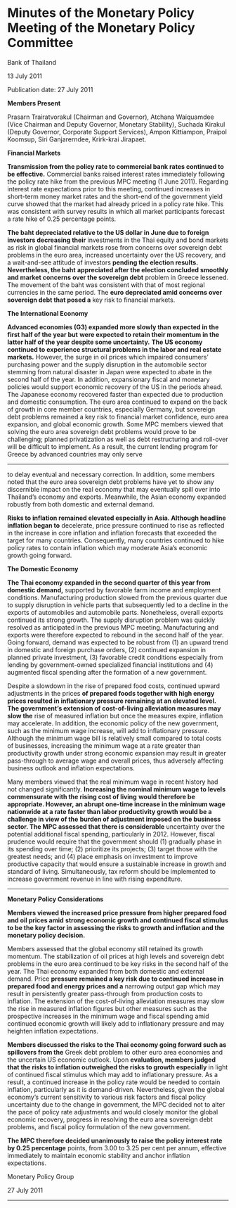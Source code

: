 # Minutes of the Monetary Policy Meeting of the Monetary Policy Committee 

 Bank of Thailand

 13 July 2011

 Publication date: 27 July 2011

**Members Present**

Prasarn Trairatvorakul (Chairman and Governor), Atchana Waiquamdee (Vice Chairman and Deputy
Governor, Monetary Stability), Suchada Kirakul (Deputy Governor, Corporate Support Services),
Ampon Kittiampon, Praipol Koomsup, Siri Ganjarerndee, Krirk-krai Jirapaet.

**Financial Markets**

**Transmission from the policy rate to commercial bank rates continued to be effective.**
Commercial banks raised interest rates immediately following the policy rate hike from the previous
MPC meeting (1 June 2011). Regarding interest rate expectations prior to this meeting, continued
increases in short-term money market rates and the short-end of the government yield curve showed
that the market had already priced in a policy rate hike. This was consistent with survey results in
which all market participants forecast a rate hike of 0.25 percentage points.

**The baht depreciated relative to the US dollar in June due to foreign investors decreasing their**
investments in the Thai equity and bond markets as risk in global financial markets rose from
concerns over sovereign debt problems in the euro area, increased uncertainty over the US recovery,
and a wait-and-see attitude of investors **pending the election results. Nevertheless, the baht**
**appreciated after the election concluded smoothly and market concerns over the sovereign debt**
problem in Greece lessened. The movement of the baht was consistent with that of most regional
currencies in the same period. The **euro depreciated amid concerns over sovereign debt that posed a**
key risk to financial markets.

**The International Economy**

**Advanced economies (G3) expanded more slowly than expected in the first half of the year but**
**were expected to retain their momentum in the latter half of the year despite some uncertainty.**
**The US economy continued to experience structural problems in the labor and real estate markets.**
However, the surge in oil prices which impaired consumers’ purchasing power and the supply
disruption in the automobile sector stemming from natural disaster in Japan were expected to abate in
the second half of the year. In addition, expansionary fiscal and monetary policies would support
economic recovery of the US in the periods ahead. The Japanese economy recovered faster than
expected due to production and domestic consumption. The euro area continued to expand on the
back of growth in core member countries, especially Germany, but sovereign debt problems remained
a key risk to financial market confidence, euro area expansion, and global economic growth. Some
MPC members viewed that solving the euro area sovereign debt problems would prove to be
challenging; planned privatization as well as debt restructuring and roll-over will be difficult to
implement. As a result, the current lending program for Greece by advanced countries may only serve


-----

to delay eventual and necessary correction. In addition, some members noted that the euro area
sovereign debt problems have yet to show any discernible impact on the real economy that may
eventually spill over into Thailand’s economy and exports. Meanwhile, the Asian economy expanded
robustly from both domestic and external demand.

**Risks to inflation remained elevated especially in Asia. Although headline inflation began to**
decelerate, price pressure continued to rise as reflected in the increase in core inflation and inflation
forecasts that exceeded the target for many countries. Consequently, many countries continued to hike
policy rates to contain inflation which may moderate Asia’s economic growth going forward.

**The Domestic Economy**

**The Thai economy expanded in the second quarter of this year from domestic demand,**
supported by favorable farm income and employment conditions. Manufacturing production slowed
from the previous quarter due to supply disruption in vehicle parts that subsequently led to a decline
in the exports of automobiles and automobile parts. Nonetheless, overall exports continued its strong
growth. The supply disruption problem was quickly resolved as anticipated in the previous MPC
meeting. Manufacturing and exports were therefore expected to rebound in the second half of the
year. Going forward, demand was expected to be robust from (1) an upward trend in domestic and
foreign purchase orders, (2) continued expansion in planned private investment, (3) favorable credit
conditions especially from lending by government-owned specialized financial institutions and (4)
augmented fiscal spending after the formation of a new government.

Despite a slowdown in the rise of prepared food costs, continued upward adjustments in the prices
**of prepared foods together with high energy prices resulted in inflationary pressure remaining**
**at an elevated level. The government’s extension of cost-of-living alleviation measures may slow the**
rise of measured inflation but once the measures expire, inflation may accelerate. In addition, the
economic policy of the new government, such as the minimum wage increase, will add to inflationary
pressure. Although the minimum wage bill is relatively small compared to total costs of businesses,
increasing the minimum wage at a rate greater than productivity growth under strong economic
expansion may result in greater pass-through to average wage and overall prices, thus adversely
affecting business outlook and inflation expectations.

Many members viewed that the real minimum wage in recent history had not changed significantly.
**Increasing the nominal minimum wage to levels commensurate with the rising cost of living**
**would therefore be appropriate. However, an abrupt one-time increase in the minimum wage**
**nationwide at a rate faster than labor productivity growth would be a challenge in view of the**
**burden of adjustment imposed on the business sector. The MPC assessed that there is considerable**
uncertainty over the potential additional fiscal spending, particularly in 2012. However, fiscal
prudence would require that the government should (1) gradually phase in its spending over time; (2)
prioritize its projects; (3) target those with the greatest needs; and (4) place emphasis on investment to
improve productive capacity that would ensure a sustainable increase in growth and standard of
living. Simultaneously, tax reform should be implemented to increase government revenue in line
with rising expenditure.


-----

**Monetary Policy Considerations**

**Members viewed the increased price pressure from higher prepared food and oil prices amid**
**strong economic growth and continued fiscal stimulus to be the key factor in assessing the risks**
**to growth and inflation and the monetary policy decision.**

Members assessed that the global economy still retained its growth momentum. The stabilization of
oil prices at high levels and sovereign debt problems in the euro area continued to be key risks in the
second half of the year. The Thai economy expanded from both domestic and external demand. Price
**pressure remained a key risk due to continued increase in prepared food and energy prices and a**
narrowing output gap which may result in persistently greater pass-through from production costs to
inflation. The extension of the cost-of-living alleviation measures may slow the rise in measured
inflation figures but other measures such as the prospective increases in the minimum wage and fiscal
spending amid continued economic growth will likely add to inflationary pressure and may heighten
inflation expectations.

**Members discussed the risks to the Thai economy going forward such as spillovers from the**
Greek debt problem to other euro area economies and the uncertain US economic outlook. Upon
**evaluation, members judged that the risks to inflation outweighed the risks to growth especially**
in light of continued fiscal stimulus which may add to inflationary pressure. As a result, a continued
increase in the policy rate would be needed to contain inflation, particularly as it is demand-driven.
Nevertheless, given the global economy’s current sensitivity to various risk factors and fiscal policy
uncertainty due to the change in government, the MPC decided not to alter the pace of policy rate
adjustments and would closely monitor the global economic recovery, progress in resolving the euro
area sovereign debt problems, and fiscal policy formulation of the new government.

**The MPC therefore decided unanimously to raise the policy interest rate by 0.25 percentage**
points, from 3.00 to 3.25 per cent per annum, effective immediately to maintain economic stability
and anchor inflation expectations.

Monetary Policy Group

27 July 2011


-----

